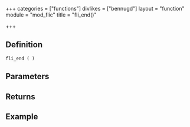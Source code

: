 +++
categories = ["functions"]
divlikes = ["bennugd"]
layout = "function"
module = "mod_flic"
title = "fli_end()"

+++

## Definition

    fli_end ( )

## Parameters

## Returns

## Example
